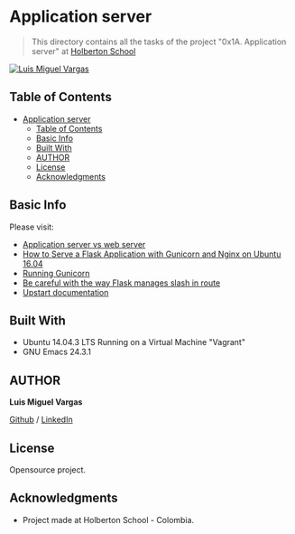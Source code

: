 # Application server

> This directory contains all the tasks of the project "0x1A. Application server" at [Holberton School](https://www.holbertonschool.com "Holberton School.")

[![Luis Miguel Vargas](https://img.shields.io/twitter/url?style=social&url=https%3A%2F%2Ftwitter.com%2Fluismvargasg1)](https://twitter.com/luismvargasg1)

## Table of Contents

- [Application server](#application-server)
  - [Table of Contents](#table-of-contents)
  - [Basic Info](#basic-info)
  - [Built With](#built-with)
  - [AUTHOR](#author)
  - [License](#license)
  - [Acknowledgments](#acknowledgments)

## Basic Info

Please visit:
* [Application server vs web server](https://www.nginx.com/resources/glossary/application-server-vs-web-server/)
* [How to Serve a Flask Application with Gunicorn and Nginx on Ubuntu 16.04](https://www.digitalocean.com/community/tutorials/how-to-serve-flask-applications-with-gunicorn-and-nginx-on-ubuntu-16-04)
* [Running Gunicorn](https://docs.gunicorn.org/en/latest/run.html)
* [Be careful with the way Flask manages slash in route](https://werkzeug.palletsprojects.com/en/0.14.x/routing/)
* [Upstart documentation](http://upstart.ubuntu.com/cookbook/)

## Built With

* Ubuntu 14.04.3 LTS Running on a Virtual Machine "Vagrant"
* GNU Emacs 24.3.1

## AUTHOR

**Luis Miguel Vargas**

[Github](https://github.com/luismvargasg) / [LinkedIn](https://www.linkedin.com/in/luismvargasg/)

## License

Opensource project.

## Acknowledgments

* Project made at Holberton School - Colombia.
